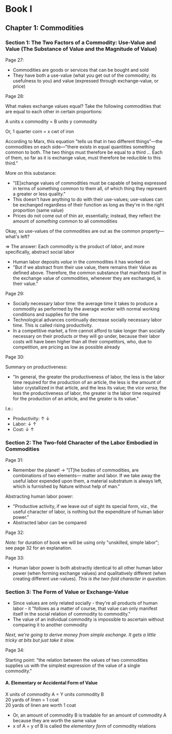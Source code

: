 # Book I

## Chapter 1: Commodities

### Section 1: The Two Factors of a Commodity: Use-Value and Value (The Substance of Value and the Magnitude of Value)

Page 27:

- Commodities are goods or services that can be bought and sold
- They have both a use-value (what you get out of the commodity; its usefulness to you) and value (expressed through exchange-value, or price)
 
Page 28:
 
 What makes exchange values equal? Take the following commodities that are equal to each other in certain proportions:
 
 A units x commodity = B units y commodity
 
 Or, 1 quarter corn = x cwt of iron
 
According to Marx, this equation "tells us that in two different things"&mdash;the commodities on each side&mdash;"there exists in equal quantities something common to both. The two things must therefore be equal to a third ... Each of them, so far as it is exchange value, must therefore be reducible to this third."

More on this substance:

- "[E]xchange values of commodities must be capable of being expressed in terms of something common to them all, of which thing they represent a greater or less quality."
- This doesn't have anything to do with their use-values; use-values can be exchanged regardless of their function as long as they're in the right proportion (same value)
- Prices do not come out of thin air, essentially; instead, they reflect the amount of *something* common to all commodities

Okay, so use-values of the commodities are out as the common property&mdash;what's left?

&rArr; The answer: Each commodity is the product of *labor*, and more specifically, abstract social labor

- Human labor deposits *value* in the commodities it has worked on
- "But if we abstract from their use value, there remains their Value as defined above. Therefore, the common substance that manifests itself in the exchange value of commodities, whenever they are exchanged, is their value."

Page 29:

- Socially necessary labor time: the average time it takes to produce a commodity as performed by the average worker with normal working conditions and supplies for the time
 - Technological advances continually decrease socially necessary labor time. This is called rising productivity.
 - In a competitive market, a firm cannot afford to take longer than socially necessary on their products or they will go under, because their labor costs will have been higher than all their competitors, who, due to competition, are pricing as low as possible already

Page 30:

Summary on productiveness:

- "In general, the greater the productiveness of labor, the less is the labor time required for the production of an article, the less is the amount of labor crystallized in that article, and the less its value; the *vice versa*, the less the productiveness of labor, the greater is the labor time required for the production of an article, and the greater is its value."

I.e.:

- Productivity: &uarr; &darr;
- Labor: &darr; &uarr;
- Cost: &darr; &uarr;

### Section 2: The Two-fold Character of the Labor Embodied in Commodities

Page 31:

- Remember the planet! &rarr; "[T]he bodies of commodities, are combinations of two elements&mdash; matter and labor. If we take away the useful labor expended upon them, a material substratum is always left, which is furnished by Nature without help of man."

Abstracting human labor power:

- "Productive activity, if we leave out of sight its special form, viz., the useful character of labor, is nothing but the expenditure of human labor power."
- Abstracted labor can be compared

Page 32:

*Note:* for duration of book we will be using only "unskilled, simple labor"; see page 32 for an explanation.

Page 33:

- Human labor power is both abstractly identical to all other human labor power (when forming exchange values) and qualitatively different (when creating different use-values). *This is the two-fold character in question.*

### Section 3: The Form of Value or Exchange-Value

- Since values are only related socially - they're all products of human labor - it "follows as a matter of course, that value can only manifest itself in the social relation of commodity to commodity."
 - The value of an individual commodity is impossible to ascertain without comparing it to another commodity
 
 *Next, we're going to derive money from simple exchange. It gets a little tricky at bits but just take it slow.*
 
 Page 34:
 
 Starting point: "the relation between the values of two commodities supplies us with the simplest expression of the value of a single commodity."
 
 #### A. Elementary or Accidental Form of Value
 
 
 X units of commodity A = Y units commodity B<br/>
 20 yards of linen = 1 coat<br/>
 20 yards of linen are worth 1 coat
 
 - Or, an amount of commodity B is tradable for an amount of commodity A because they are worth the same value
 - x of A = y of B is called the *elementary form* of commodity relations